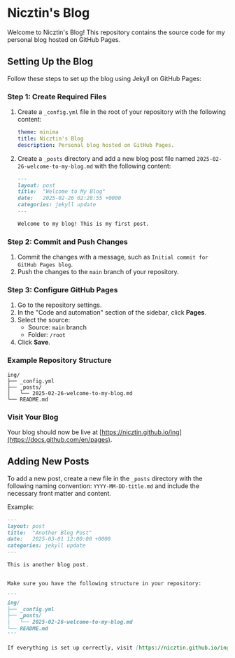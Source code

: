 # Nicztin's Blog

Welcome to Nicztin's Blog! This repository contains the source code for my personal blog hosted on GitHub Pages.

## Setting Up the Blog

Follow these steps to set up the blog using Jekyll on GitHub Pages:

### Step 1: Create Required Files

1. Create a `_config.yml` file in the root of your repository with the following content:
    ```yaml
    theme: minima
    title: Nicztin's Blog
    description: Personal blog hosted on GitHub Pages.
    ```

2. Create a `_posts` directory and add a new blog post file named `2025-02-26-welcome-to-my-blog.md` with the following content:
    ````markdown name=_posts/2025-02-26-welcome-to-my-blog.md
    ---
    layout: post
    title:  "Welcome to My Blog"
    date:   2025-02-26 02:28:55 +0000
    categories: jekyll update
    ---

    Welcome to my blog! This is my first post.
    ````

### Step 2: Commit and Push Changes

1. Commit the changes with a message, such as `Initial commit for GitHub Pages blog`.
2. Push the changes to the `main` branch of your repository.

### Step 3: Configure GitHub Pages

1. Go to the repository settings.
2. In the "Code and automation" section of the sidebar, click **Pages**.
3. Select the source:
   - Source: `main` branch
   - Folder: `/root`
4. Click **Save**.

### Example Repository Structure

```
ing/
├── _config.yml
├── _posts/
│   └── 2025-02-26-welcome-to-my-blog.md
└── README.md
```

### Visit Your Blog

Your blog should now be live at [https://nicztin.github.io/ing](https://docs.github.com/en/pages).

## Adding New Posts

To add a new post, create a new file in the `_posts` directory with the following naming convention: `YYYY-MM-DD-title.md` and include the necessary front matter and content.

Example:
````markdown name=_posts/YYYY-MM-DD-another-blog-post.md
---
layout: post
title:  "Another Blog Post"
date:   2025-03-01 12:00:00 +0000
categories: jekyll update
---

This is another blog post.


Make sure you have the following structure in your repository:

```
ing/
├── _config.yml
├── _posts/
│   └── 2025-02-26-welcome-to-my-blog.md
└── README.md
```

If everything is set up correctly, visit [https://nicztin.github.io/ing](https://nicztin.github.io/ing) to see your blog. If the blog is not displaying, double-check the repository settings, especially the GitHub Pages configuration.
